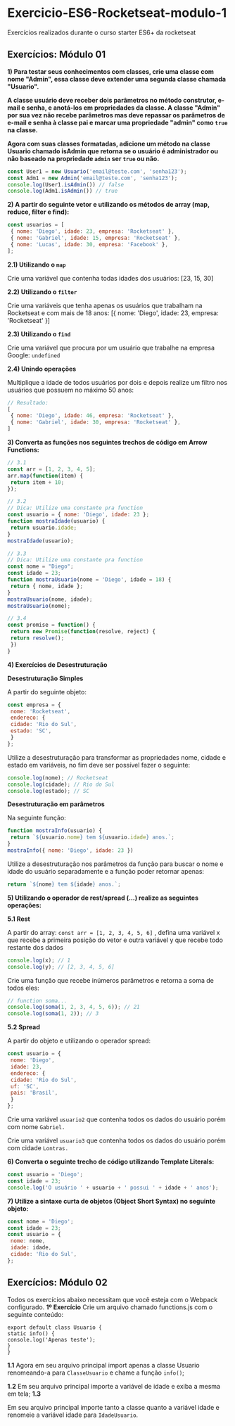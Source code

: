 # Exercicio-ES6-Rocketseat-modulo-1
Exercícios realizados durante o curso starter ES6+ da rocketseat


## Exercícios: Módulo 01 

**1) Para testar seus conhecimentos com classes, crie uma classe com nome "Admin", essa classe deve
extender uma segunda classe chamada "Usuario".**

**A classe usuário deve receber dois parâmetros no método construtor, e-mail e senha, e anotá-los
em propriedades da classe. A classe "Admin" por sua vez não recebe parâmetros mas deve
repassar os parâmetros de e-mail e senha à classe pai e marcar uma propriedade "admin" como
`true` na classe.**

**Agora com suas classes formatadas, adicione um método na classe Usuario chamado isAdmin que
retorna se o usuário é administrador ou não baseado na propriedade `admin` ser `true` ou não.**

```javascript
const User1 = new Usuario('email@teste.com', 'senha123');
const Adm1 = new Admin('email@teste.com', 'senha123');
console.log(User1.isAdmin()) // false
console.log(Adm1.isAdmin()) // true
```

**2) A partir do seguinte vetor e utilizando os métodos de array (map, reduce, filter e find):**
```javascript
const usuarios = [
 { nome: 'Diego', idade: 23, empresa: 'Rocketseat' },
 { nome: 'Gabriel', idade: 15, empresa: 'Rocketseat' },
 { nome: 'Lucas', idade: 30, empresa: 'Facebook' },
];
```
**2.1) Utilizando o ```map```**  

Crie uma variável que contenha todas idades dos usuários: [23, 15, 30] 

**2.2) Utilizando o ```filter```**  

Crie uma variáveis que tenha apenas os usuários que trabalham na Rocketseat e com mais de 18
anos: [{ nome: 'Diego', idade: 23, empresa: 'Rocketseat' }]

**2.3) Utilizando o ```find```**  

Crie uma variável que procura por um usuário que trabalhe na empresa Google: ```undefined```

**2.4) Unindo operações**  

Multiplique a idade de todos usuários por dois e depois realize um filtro nos usuários que possuem
no máximo 50 anos:

```javascript
// Resultado:
[
 { nome: 'Diego', idade: 46, empresa: 'Rocketseat' },
 { nome: 'Gabriel', idade: 30, empresa: 'Rocketseat' },
]
```

**3) Converta as funções nos seguintes trechos de código em Arrow Functions:**
```javascript
// 3.1
const arr = [1, 2, 3, 4, 5];
arr.map(function(item) {
 return item + 10;
});
```
```javascript
// 3.2
// Dica: Utilize uma constante pra function
const usuario = { nome: 'Diego', idade: 23 };
function mostraIdade(usuario) {
 return usuario.idade;
}
mostraIdade(usuario);
```
```javascript
// 3.3
// Dica: Utilize uma constante pra function
const nome = "Diego";
const idade = 23;
function mostraUsuario(nome = 'Diego', idade = 18) {
 return { nome, idade };
}
mostraUsuario(nome, idade);
mostraUsuario(nome);
```
```javascript
// 3.4
const promise = function() {
 return new Promise(function(resolve, reject) {
 return resolve();
 })
}
```
**4) Exercícios de Desestruturação**  

**Desestruturação Simples**

A partir do seguinte objeto:
```javascript
const empresa = {
 nome: 'Rocketseat',
 endereco: {
 cidade: 'Rio do Sul',
 estado: 'SC',
 }
};
```
Utilize a desestruturação para transformar as propriedades nome, cidade e estado em variáveis, no
fim deve ser possível fazer o seguinte:
```javascript
console.log(nome); // Rocketseat
console.log(cidade); // Rio do Sul
console.log(estado); // SC
```

**Desestruturação em parâmetros**

Na seguinte função:
```javascript
function mostraInfo(usuario) {
 return `${usuario.nome} tem ${usuario.idade} anos.`;
}
mostraInfo({ nome: 'Diego', idade: 23 })
```
Utilize a desestruturação nos parâmetros da função para buscar o nome e idade do usuário
separadamente e a função poder retornar apenas:
```javascript
return `${nome} tem ${idade} anos.`;
```
**5) Utilizando o operador de rest/spread (...) realize as seguintes operações:**  

**5.1 Rest**  

A partir do array: ```const arr = [1, 2, 3, 4, 5, 6]``` , defina uma variável x que recebe a primeira
posição do vetor e outra variável y que recebe todo restante dos dados
```javascript
console.log(x); // 1
console.log(y); // [2, 3, 4, 5, 6]
```
Crie uma função que recebe inúmeros parâmetros e retorna a soma de todos eles:
```javascript
// function soma...
console.log(soma(1, 2, 3, 4, 5, 6)); // 21
console.log(soma(1, 2)); // 3
```
**5.2 Spread**

A partir do objeto e utilizando o operador spread:

```javascript
const usuario = {
 nome: 'Diego',
 idade: 23,
 endereco: {
 cidade: 'Rio do Sul',
 uf: 'SC',
 pais: 'Brasil',
 }
};
```
Crie uma variável ```usuario2``` que contenha todos os dados do usuário porém com nome ```Gabriel.```  

Crie uma variável ```usuario3``` que contenha todos os dados do usuário porém com cidade ```Lontras.```

**6) Converta o seguinte trecho de código utilizando Template Literals:**
```javascript
const usuario = 'Diego';
const idade = 23;
console.log('O usuário ' + usuario + ' possui ' + idade + ' anos');
```
**7) Utilize a sintaxe curta de objetos (Object Short Syntax) no seguinte objeto:**
```javascript
const nome = 'Diego';
const idade = 23;
const usuario = {
 nome: nome,
 idade: idade,
 cidade: 'Rio do Sul',
};
```
## Exercícios: Módulo 02
Todos os exercícios abaixo necessitam que você esteja com o Webpack configurado.
**1º Exercício**
Crie um arquivo chamado functions.js com o seguinte conteúdo:
```export const idade = 23;
export default class Usuario {
static info() {
console.log('Apenas teste');
}
}
```
**1.1**
Agora em seu arquivo principal import apenas a classe Usuario renomeando-a para ```ClasseUsuario```
e chame a função ```info()```;

**1.2**
Em seu arquivo principal importe a variável de idade e exiba a mesma em tela;
**1.3**

Em seu arquivo principal importe tanto a classe quanto a variável idade e renomeie a variável idade
para ```IdadeUsuario```.
